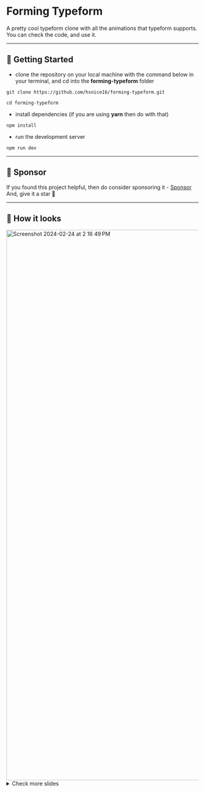 # Forming Typeform

A pretty cool typeform clone with all the animations that typeform supports. You can check the code, and use it.

---

## 🔌 Getting Started

- clone the repository on your local machine with the command below in your terminal, and cd into the **forming-typeform** folder

```
git clone https://github.com/hsnice16/forming-typeform.git

cd forming-typeform
```

- install dependencies (if you are using **yarn** then do with that)

```
npm install
```

- run the development server

```
npm run dev
```

---

## 💚 Sponsor

If you found this project helpful, then do consider sponsoring it - [Sponsor](https://github.com/sponsors/hsnice16)<br/>And, give it a star 🌟

---

## 👀 How it looks

<img width="1440" alt="Screenshot 2024-02-24 at 2 16 49 PM" src="https://github.com/hsnice16/forming-typeform/assets/56081584/694f6715-38da-4c5a-9b7a-53d13c442593">

<details>
<summary>Check more slides</summary>

<img width="1440" alt="Screenshot 2024-02-24 at 2 17 05 PM" src="https://github.com/hsnice16/forming-typeform/assets/56081584/7403ae86-de72-4ee0-8a67-4a097f8da50c">

<img width="1440" alt="Screenshot 2024-02-24 at 2 17 34 PM" src="https://github.com/hsnice16/forming-typeform/assets/56081584/6b2f2655-4ef3-491b-9020-0ea634c0d35d">

<img width="1440" alt="Screenshot 2024-02-24 at 2 18 07 PM" src="https://github.com/hsnice16/forming-typeform/assets/56081584/1d4aca2c-0b66-48d3-b123-bdccc770dadb">


</details>
